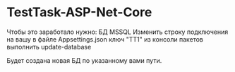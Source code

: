 # TestTask-ASP-Net-Core

Чтобы это заработало нужно: 
БД MSSQL
Изменить строку подключения на вашу в файле Appsettings.json ключ "TT1"
из консоли пакетов выполнить update-database

Будет создана новая БД по указанному вами пути. 
